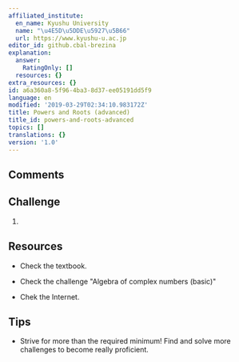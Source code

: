 ```yaml
---
affiliated_institute:
  en_name: Kyushu University
  name: "\u4E5D\u5DDE\u5927\u5B66"
  url: https://www.kyushu-u.ac.jp
editor_id: github.cbal-brezina
explanation:
  answer:
    RatingOnly: []
  resources: {}
extra_resources: {}
id: a6a360a8-5f96-4ba3-8d37-ee05191dd5f9
language: en
modified: '2019-03-29T02:34:10.983172Z'
title: Powers and Roots (advanced)
title_id: powers-and-roots-advanced
topics: []
translations: {}
version: '1.0'
---
```


## Comments



## Challenge

1. 


## Resources

- Check the textbook.
 
- Check the challenge "Algebra of complex numbers (basic)"

- Chek the Internet.

## Tips

- Strive for more than the required minimum! Find and solve more challenges to become really proficient.




